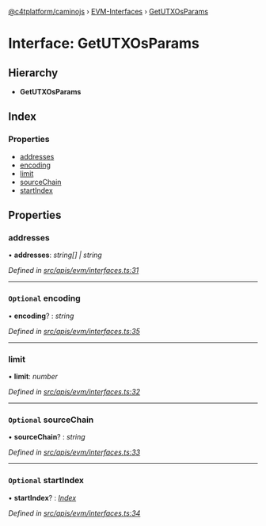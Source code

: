 [@c4tplatform/caminojs](../api.md) › [EVM-Interfaces](../modules/evm_interfaces.md) › [GetUTXOsParams](evm_interfaces.getutxosparams.md)

# Interface: GetUTXOsParams

## Hierarchy

* **GetUTXOsParams**

## Index

### Properties

* [addresses](evm_interfaces.getutxosparams.md#addresses)
* [encoding](evm_interfaces.getutxosparams.md#optional-encoding)
* [limit](evm_interfaces.getutxosparams.md#limit)
* [sourceChain](evm_interfaces.getutxosparams.md#optional-sourcechain)
* [startIndex](evm_interfaces.getutxosparams.md#optional-startindex)

## Properties

###  addresses

• **addresses**: *string[] | string*

*Defined in [src/apis/evm/interfaces.ts:31](https://github.com/chain4travel/caminojs/blob/8077d740/src/apis/evm/interfaces.ts#L31)*

___

### `Optional` encoding

• **encoding**? : *string*

*Defined in [src/apis/evm/interfaces.ts:35](https://github.com/chain4travel/caminojs/blob/8077d740/src/apis/evm/interfaces.ts#L35)*

___

###  limit

• **limit**: *number*

*Defined in [src/apis/evm/interfaces.ts:32](https://github.com/chain4travel/caminojs/blob/8077d740/src/apis/evm/interfaces.ts#L32)*

___

### `Optional` sourceChain

• **sourceChain**? : *string*

*Defined in [src/apis/evm/interfaces.ts:33](https://github.com/chain4travel/caminojs/blob/8077d740/src/apis/evm/interfaces.ts#L33)*

___

### `Optional` startIndex

• **startIndex**? : *[Index](common_interfaces.index.md)*

*Defined in [src/apis/evm/interfaces.ts:34](https://github.com/chain4travel/caminojs/blob/8077d740/src/apis/evm/interfaces.ts#L34)*
